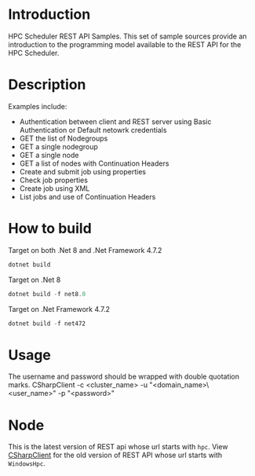 ﻿# Introduction
HPC Scheduler REST API Samples.
This set of sample sources provide an introduction to the programming model available to the REST API for the HPC Scheduler.

# Description
Examples include:
- Authentication between client and REST server using Basic Authentication or Default netowrk credentials
- GET the list of Nodegroups
- GET a single nodegroup
- GET a single node
- GET a list of nodes with Continuation Headers
- Create and submit job using properties
- Check job properties
- Create job using XML
- List jobs and use of Continuation Headers

# How to build
Target on both .Net 8 and .Net Framework 4.7.2
```powershell
dotnet build
```

Target on .Net 8
```powershell
dotnet build -f net8.0
```

Target on .Net Framework 4.7.2
```powershell
dotnet build -f net472
```

# Usage
The username and password should be wrapped with double quotation marks.
CSharpClient -c &lt;cluster_name&gt; -u "&lt;domain_name&gt;\\&lt;user_name&gt;" -p "&lt;password&gt;"

# Node
This is the latest version of REST api whose url starts with `hpc`.
View [CSharpClient](https://github.com/Azure-Samples/hpcpack-samples/tree/master/Scheduler/REST/CSharpClient) for the old version of REST API whose url starts with `WindowsHpc`.
